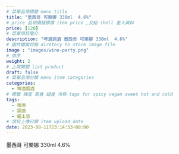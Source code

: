 ```yaml
---
# 菜單品項標題 menu title 
title: "墨西哥 可樂娜 330ml  4.6%"
# price 品項價錢標價 item price ,交給 shell 差入資料
price: [120] 
# 菜單項目簡介 
description: "啤酒調酒 墨西哥 可樂娜 330ml  4.6%"
# 圖片檔案目錄 diretory to store image file
image : "images/wine-party.png"
# 排序
weight: 2 
# 上架開關 list product 
draft: false
# 菜單品項分類 menu item categories 
categories:
  - 啤酒調酒 
# 標籤 辣度 素食 甜食 冷熱 tags for spicy vegan sweet hot and cold 
tags:
  - 啤酒
  - 調酒 
  - 威士忌
# 項目上傳日期 item upload date 
date: 2023-08-11T23:14:53+08:00
---
```


 墨西哥 可樂娜 330ml  4.6%
